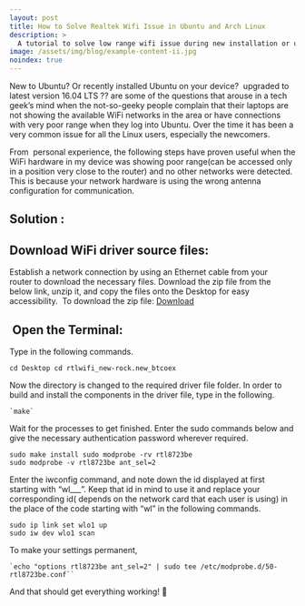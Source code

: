 ```yaml
---
layout: post
title: How to Solve Realtek Wifi Issue in Ubuntu and Arch Linux
description: >
  A tutorial to solve low range wifi issue during new installation or upgradation of Ubuntu and Arch Linux.
image: /assets/img/blog/example-content-ii.jpg
noindex: true
---
```


New to Ubuntu? Or recently installed Ubuntu on your device?  upgraded to latest version 16.04 LTS ?? are some of the questions that arouse in a tech geek’s mind when the not-so-geeky people complain that their laptops are not showing the available WiFi networks in the area or have connections with very poor range when they log into Ubuntu. Over the time it has been a very common issue for all the Linux users, especially the newcomers.

From  personal experience, the following steps have proven useful when the WiFi hardware in my device was showing poor range(can be accessed only in a position very close to the router) and no other networks were detected. This is because your network hardware is using the wrong antenna configuration for communication.


## Solution :


## Download WiFi driver source files:

Establish a network connection by using an Ethernet cable from your router to download the necessary files. Download the zip file from the below link, unzip it, and copy the files onto the Desktop for easy accessibility.  To download the zip file: [Download](https://github.com/lwfinger/rtlwifi_new.git)

 
##  Open the Terminal:

Type in the following commands.

```
cd Desktop cd rtlwifi_new-rock.new_btcoex
```

Now the directory is changed to the required driver file folder. In order to build and install the components in the driver file, type in the following.

```
`make`
```
Wait for the processes to get finished. Enter the sudo commands below and give the necessary authentication password wherever required.
 
```
sudo make install sudo modprobe -rv rtl8723be 
sudo modprobe -v rtl8723be ant_sel=2
```

Enter the iwconfig command, and note down the id displayed at first starting with “wl___”. Keep that id in mind to use it and replace your corresponding id( depends on the network card that each user is using) in the place of the code starting with “wl” in the following commands.

```
sudo ip link set wlo1 up 
sudo iw dev wlo1 scan
```

To make your settings permanent,

```
`echo "options rtl8723be ant_sel=2" | sudo tee /etc/modprobe.d/50-rtl8723be.conf``
```
And that should get everything working! 🙂
